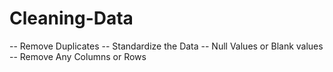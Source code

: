 # Cleaning-Data
-- Remove Duplicates -- Standardize the Data -- Null Values or Blank values -- Remove Any Columns or Rows
